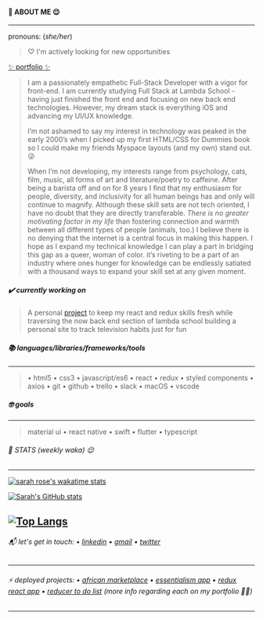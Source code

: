 

#### 🌹 ABOUT ME 😌

---

pronouns: (*she/her*)

> ♡ I'm actively looking for new opportunities 

[✨ portfolio ✨](https://sarahrosecooper.dev/)

> I am a passionately empathetic Full-Stack Developer with a vigor for front-end. I am currently studying Full Stack at Lambda School - having just finished the front end and focusing on new back end technologies. However, my dream stack is everything iOS and advancing my UI/UX knowledge. 
> 
> I’m not ashamed to say my interest in technology was peaked in the early 2000’s when I picked up my first HTML/CSS for Dummies book so I could make my friends Myspace layouts (and my own) stand out. 😜
> 
> When I’m not developing, my interests range from psychology, cats, film, music, all forms of art and literature/poetry to caffeine. After being a barista off and on for 8 years I find that my enthusiasm for people, diversity, and inclusivity for all human beings has and only will continue to magnify. Although these skill sets are not tech oriented, I have no doubt that they are directly transferable. *There is no greater motivating factor in my life* than fostering connection and warmth between all different types of people (animals, too.) I believe there is no denying that the internet is a central focus in making this happen. I hope as I expand my technical knowledge I can play a part in bridging this gap as a queer, woman of color. it’s riveting to be a part of an industry where ones hunger for knowledge can be endlessly satiated with a thousand ways to expand your skill set at any given moment.

##### ✔️ currently working on

> A personal [project](https://whimsical.com/thought-flow-22TFNanDKbF1WQ6oDuLKYU) to keep my react and redux skills fresh while traversing the now back end section of lambda school building a personal site to track television habits just for fun

##### 📚 languages/libraries/frameworks/tools
---
> • html5 • css3 • javascript/es6 • react • redux • styled components • axios • git  • github  • trello  • slack  • macOS  • vscode

##### 🤓 goals
---
> material ui • react native • swift • flutter • typescript


###### 🌹 STATS (weekly waka) 😌
---

[![sarah rose's wakatime stats](https://github-readme-stats.vercel.app/api/wakatime?username=sarahrosecooperx)](https://github.com/sarahrosecooper/github-readme-stats)

[![Sarah's GitHub stats](https://github-readme-stats.vercel.app/api?username=sarahrosecooper&count_private=true&show_icons=true&theme=jolly)](https://github.com/sarahrosecooper/github-readme-stats)

[![Top Langs](https://github-readme-stats.vercel.app/api/top-langs/?username=sarahrosecooper&layout=compact)](https://github.com/sarahrosecooper/github-readme-stats)
---
###### 📬 let's get in touch: • [linkedin](https://www.linkedin.com/in/sarah-cooper-797370126/) • [gmail](mailto:sarahrosecooperx@gmail.com) • [twitter](https://twitter.com/srciscoding)
---
###### ⚡ deployed projects: • [african marketplace](https://front-end-african-market-place.vercel.app/) • [essentialism app](https://essentialism-simplify.netlify.app/) • [redux react app](https://redux-quote-app-cqx1shs85-sarahrosecooper.vercel.app/) • [reducer to do list](https://react-redux-todo-nine.vercel.app/) (more info regarding each on my portfolio ☝🏾)
---

<!--
**sarahrosecooper/sarahrosecooper** is a ✨ _special_ ✨ repository because its `README.md` (this file) appears on your GitHub profile.

Here are some ideas to get you started:

[![Sarah's GitHub stats](https://github-readme-stats.vercel.app/api?username=sarahrosecooper)](https://github.com/sarahrosecooper/github-readme-stats)

- 🔭 I’m currently working on ...
- 🌱 I’m currently learning ...
- 👯 I’m looking to collaborate on ...
- 🤔 I’m looking for help with ...
- 💬 Ask me about ...
- 📫 How to reach me: ...
- 😄 Pronouns: ...
- ⚡ Fun fact: ...
-->
